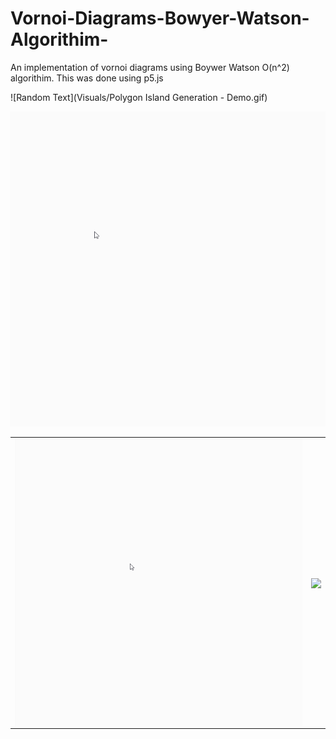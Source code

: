 # Vornoi-Diagrams-Bowyer-Watson-Algorithim-
An implementation of vornoi diagrams using Boywer Watson O(n^2) algorithim.
This was done using p5.js

![Random Text](Visuals/Polygon Island Generation - Demo.gif)
<table>
  <tr>
  <td>
<img align="center" src="Visuals/Polygon Island Generation - Demo.gif">
</td>
  <td>
<img align="center" src="Visuals/Lloyd Relaxation - Demo.gif">
</td>
    </tr>
  <tr>
  <img src="Visuals/Vornoi Diagram - Demo.gif">
</tr>
</table>

